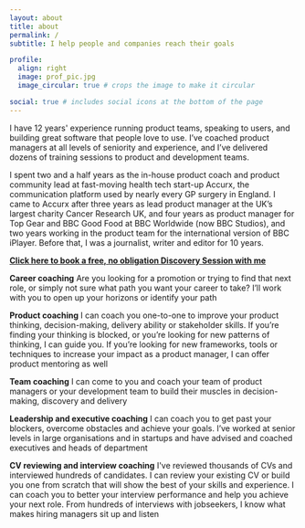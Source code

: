```yaml
---
layout: about
title: about
permalink: /
subtitle: I help people and companies reach their goals

profile:
  align: right
  image: prof_pic.jpg
  image_circular: true # crops the image to make it circular

social: true # includes social icons at the bottom of the page
---
```


I have 12 years' experience running product teams, speaking to users, and building great software that people love to use. I’ve coached product managers at all levels of seniority and experience, and I’ve delivered dozens of training sessions to product and development teams.

I spent two and a half years as the in-house product coach and product community lead at fast-moving health tech start-up Accurx, the communication platform used by nearly every GP surgery in England. I came to Accurx after three years as lead product manager at the UK’s largest charity Cancer Research UK, and four years as product manager for Top Gear and BBC Good Food at BBC Worldwide (now BBC Studios), and two years working in the product team for the international version of BBC iPlayer. Before that, I was a journalist, writer and editor for 10 years.

**[Click here to book a free, no obligation Discovery Session with me](https://tidycal.com/dhanendran/45-intro)**

**Career coaching**
Are you looking for a promotion or trying to find that next role, or simply not sure what path you want your career to take? I’ll work with you to open up your horizons or identify your path

**Product coaching**
I can coach you one-to-one to improve your product thinking, decision-making, delivery ability or stakeholder skills. If you’re finding your thinking is blocked, or you’re looking for new patterns of thinking, I can guide you. If you’re looking for new frameworks, tools or techniques to increase your impact as a product manager, I can offer product mentoring as well

**Team coaching**
I can come to you and coach your team of product managers or your development team to build their muscles in decision-making, discovery and delivery

**Leadership and executive coaching**
I can coach you to get past your blockers, overcome obstacles and achieve your goals. I’ve worked at senior levels in large organisations and in startups and have advised and coached executives and heads of department

**CV reviewing and interview coaching**
I've reviewed thousands of CVs and interviewed hundreds of candidates. I can review your existing CV or build you one from scratch that will show the best of your skills and experience. I can coach you to better your interview performance and help you achieve your next role. From hundreds of interviews with jobseekers, I know what makes hiring managers sit up and listen
